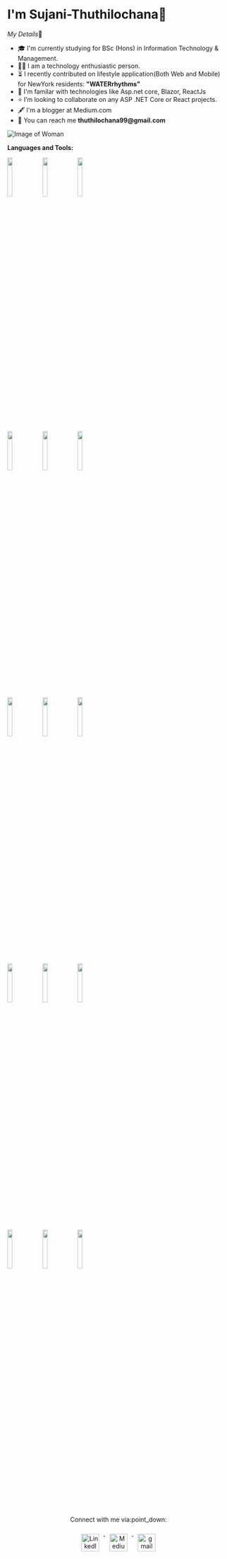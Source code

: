 # I'm Sujani-Thuthilochana:wave:
*My Details*:slightly_smiling_face:

* 🎓 I'm currently studying for BSc (Hons) in Information Technology & Management.
* 👩‍💻 I am a technology enthusiastic person.
* ⏳   I recently contributed on lifestyle application(Both Web and Mobile) for NewYork residents: __"WATERrhythms"__
* 🌟 I'm familar with technologies like Asp.net core, Blazor, ReactJs
* ⭐ I’m looking to collaborate on any ASP .NET Core or React projects.
* 🖋️ I'm a blogger at Medium.com
* 📧 You can reach me __thuthilochana99@gmail.com__

![Image of Woman](https://thumbs.dreamstime.com/b/programming-vector-concept-woman-abstract-young-inspired-female-programmer-working-laptop-flat-minimal-style-outline-200000822.jpg)

**Languages and Tools:**  
<p>
  
  <code><img width="15%" src="https://www.vectorlogo.zone/logos/w3_html5/w3_html5-ar21.svg"></code> 
  <code><img width="15%" src="https://www.vectorlogo.zone/logos/netlifyapp_watercss/netlifyapp_watercss-official.svg"></code> 
  <code><img width="15%" src="https://www.vectorlogo.zone/logos/getbootstrap/getbootstrap-ar21.svg"></code>  
  <br />
  <br/>
  <code><img width="15%" src="https://www.vectorlogo.zone/logos/javascript/javascript-ar21.svg"></code>
  <code><img width="15%" src="https://www.vectorlogo.zone/logos/reactjs/reactjs-ar21.svg"></code>
  <code><img width="15%" src="https://www.vectorlogo.zone/logos/nodejs/nodejs-ar21.svg"></code>
  <br />
  <br/>
  <code><img width="15%" src="https://www.vectorlogo.zone/logos/dotnet/dotnet-ar21.svg"></code>
  <code><img width="15%" src="https://www.vectorlogo.zone/logos/visualstudio_code/visualstudio_code-ar21.svg"></code>
  <code><img width="15%" src="https://www.vectorlogo.zone/logos/microsoft_azure/microsoft_azure-ar21.svg"></code>
  <br />
  <br/>
   <code><img width="15%" src="https://www.vectorlogo.zone/logos/python/python-ar21.svg"></code>
  <code><img width="15%" src="https://www.vectorlogo.zone/logos/java/java-horizontal.svg"></code>
  <code><img width="15%" src="https://www.vectorlogo.zone/logos/mysql/mysql-ar21.svg"></code>
  <br />
  <br/>
  <code><img width="15%" src="https://www.vectorlogo.zone/logos/git-scm/git-scm-ar21.svg"></code>
  <code><img width="15%" src="https://www.vectorlogo.zone/logos/bitbucket/bitbucket-ar21.svg"></code>
  <code><img width="15%" src="https://www.vectorlogo.zone/logos/trello/trello-ar21.svg"></code>
  <br />
  
</p>

<br>
<br>

<p align="center">
Connect with me via:point_down:
<p align="center">
  <a href="https://www.linkedin.com/in/sujani-thuthilochana-a6787b138/" target="_blank"> 
<img src="https://cdn.jsdelivr.net/npm/simple-icons@v3/icons/linkedin.svg" alt="LinkedIn" height="40" style="vertical-align:top; margin:10px">
</a>
  <a href="https://sujaniii122.medium.com/" target="_blank"> 
<img src="https://cdn.jsdelivr.net/npm/simple-icons@v3/icons/medium.svg" alt="Medium" height="40" style="vertical-align:top; margin:10px">
</a>
  <a href="mailto:thuthilochana99@gmail.com"> <img src="https://cdn.jsdelivr.net/npm/simple-icons@v3/icons/gmail.svg" alt="gmail" height="40" style="vertical-align:top; margin:10px"></a>
</p>
</p>


